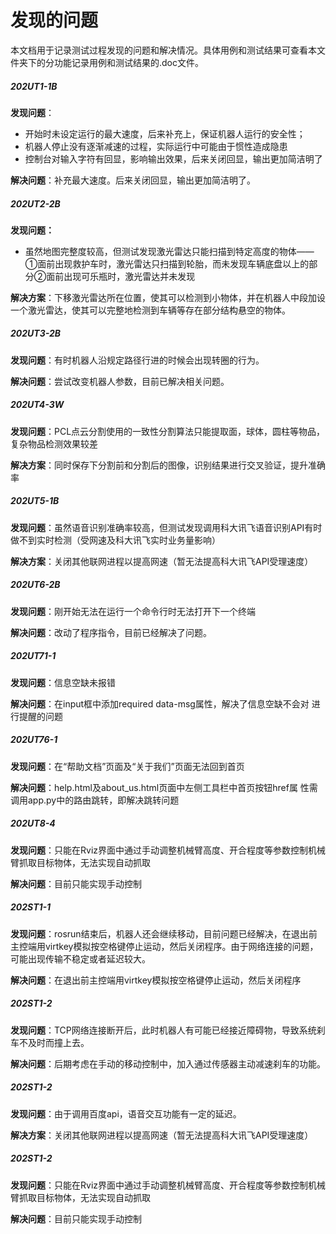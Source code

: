 # 发现的问题

本文档用于记录测试过程发现的问题和解决情况。具体用例和测试结果可查看本文件夹下的分功能记录用例和测试结果的.doc文件。

##### 202UT1-1B

**发现问题**：

* 开始时未设定运行的最大速度，后来补充上，保证机器人运行的安全性；
* 机器人停止没有逐渐减速的过程，实际运行中可能由于惯性造成隐患
* 控制台对输入字符有回显，影响输出效果，后来关闭回显，输出更加简洁明了

**解决问题**：补充最大速度。后来关闭回显，输出更加简洁明了。

##### 202UT2-2B

**发现问题：**

* 虽然地图完整度较高，但测试发现激光雷达只能扫描到特定高度的物体——①面前出现救护车时，激光雷达只扫描到轮胎，而未发现车辆底盘以上的部分②面前出现可乐瓶时，激光雷达并未发现

**解决方案**：下移激光雷达所在位置，使其可以检测到小物体，并在机器人中段加设一个激光雷达，使其可以完整地检测到车辆等存在部分结构悬空的物体。

##### 202UT3-2B

**发现问题**：有时机器人沿规定路径行进的时候会出现转圈的行为。

**解决问题**：尝试改变机器人参数，目前已解决相关问题。

##### 202UT4-3W

**发现问题**：PCL点云分割使用的一致性分割算法只能提取面，球体，圆柱等物品，复杂物品检测效果较差

**解决方案**：同时保存下分割前和分割后的图像，识别结果进行交叉验证，提升准确率

##### 202UT5-1B

**发现问题**：虽然语音识别准确率较高，但测试发现调用科大讯飞语音识别API有时做不到实时检测（受网速及科大讯飞实时业务量影响）

**解决方案**：关闭其他联网进程以提高网速（暂无法提高科大讯飞API受理速度）

##### 202UT6-2B

**发现问题**：刚开始无法在运行一个命令行时无法打开下一个终端

**解决问题**：改动了程序指令，目前已经解决了问题。

##### 202UT71-1

**发现问题**：信息空缺未报错

**解决问题**：在input框中添加required data-msg属性，解决了信息空缺不会对			  进行提醒的问题

##### 202UT76-1

**发现问题**：在“帮助文档”页面及“关于我们”页面无法回到首页

**解决问题**：help.html及about_us.html页面中左侧工具栏中首页按钮href属			  性需调用app.py中的路由跳转，即解决跳转问题

##### 202UT8-4

**发现问题**：只能在Rviz界面中通过手动调整机械臂高度、开合程度等参数控制机械臂抓取目标物体，无法实现自动抓取

**解决问题**：目前只能实现手动控制

##### 202ST1-1

**发现问题**：rosrun结束后，机器人还会继续移动，目前问题已经解决，在退出前主控端用virtkey模拟按空格键停止运动，然后关闭程序。由于网络连接的问题，可能出现传输不稳定或者延迟较大。

**解决问题**：在退出前主控端用virtkey模拟按空格键停止运动，然后关闭程序

##### 202ST1-2

**发现问题**：TCP网络连接断开后，此时机器人有可能已经接近障碍物，导致系统刹车不及时而撞上去。

**解决问题**：后期考虑在手动的移动控制中，加入通过传感器主动减速刹车的功能。

##### 202ST1-2

**发现问题**：由于调用百度api，语音交互功能有一定的延迟。

**解决方案**：关闭其他联网进程以提高网速（暂无法提高科大讯飞API受理速度）

##### 202ST1-2

**发现问题**：只能在Rviz界面中通过手动调整机械臂高度、开合程度等参数控制机械臂抓取目标物体，无法实现自动抓取

**解决问题**：目前只能实现手动控制

